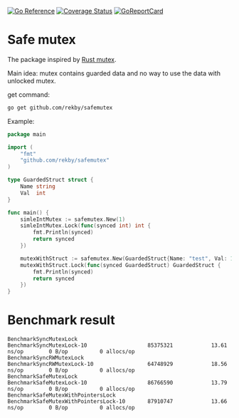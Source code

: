 [![Go Reference](https://pkg.go.dev/badge/github.com/rekby/safemutex.svg)](https://pkg.go.dev/github.com/rekby/safemutex)
[![Coverage Status](https://coveralls.io/repos/github/rekby/safe-mutex/badge.svg?branch=master)](https://coveralls.io/github/rekby/safe-mutex?branch=master)
[![GoReportCard](https://goreportcard.com/badge/github.com/rekby/safemutex)](https://goreportcard.com/report/github.com/rekby/safemutex)

# Safe mutex

The package inspired by [Rust mutex](https://doc.rust-lang.org/std/sync/struct.Mutex.html). 

Main idea: mutex contains guarded data and no way to use the data with unlocked mutex.

get command:
```bash
go get github.com/rekby/safemutex
```

Example:
```go
package main

import (
	"fmt"
	"github.com/rekby/safemutex"
)

type GuardedStruct struct {
	Name string
	Val  int
}

func main() {
	simleIntMutex := safemutex.New(1)
	simleIntMutex.Lock(func(synced int) int {
		fmt.Println(synced)
		return synced
	})

	mutexWithStruct := safemutex.New(GuardedStruct{Name: "test", Val: 1})
	mutexWithStruct.Lock(func(synced GuardedStruct) GuardedStruct {
		fmt.Println(synced)
		return synced
	})
}
```


# Benchmark result

```
BenchmarkSyncMutexLock
BenchmarkSyncMutexLock-10                	85375321	        13.61 ns/op	       0 B/op	       0 allocs/op
BenchmarkSyncRWMutexLock
BenchmarkSyncRWMutexLock-10              	64748929	        18.56 ns/op	       0 B/op	       0 allocs/op
BenchmarkSafeMutexLock
BenchmarkSafeMutexLock-10                	86766590	        13.79 ns/op	       0 B/op	       0 allocs/op
BenchmarkSafeMutexWithPointersLock
BenchmarkSafeMutexWithPointersLock-10    	87910747	        13.66 ns/op	       0 B/op	       0 allocs/op
```
